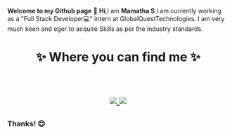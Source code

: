 **Welcome to my Github page** 👋
**Hi**,I am **Mamatha S**
I am currently working as  a "Full Stack Developer💻" intern at GlobalQuestTechnologies.
I am very much keen and eger to acquire Skills as per the industry standards.



<h1 align="center">
✨ Where you can find me ✨
<p align="center">
  <br/>
  <a href="https://www.linkedin.com/in/mamatha-s-092191208/">
    <img src="https://img.shields.io/badge/LinkedIn-%230077B5.svg?&style=flat-square&logo=linkedin&logoColor=white">
  </a>

  <a href="https://github.com/MamathaS-2001/MamathaS-2001/">
    <img src="https://img.shields.io/badge/Github-%230A0A0A.svg?&style=flat-square&logo=Github&logoColor=white">  
  </a>




<h3>Thanks! 😊</h3>

<!--
**MamathaS-2001/MamathaS-2001** is a ✨ _special_ ✨ repository because its `README.md` (this file) appears on your GitHub profile.

Here are some ideas to get you started:

- 🔭 I’m currently working on ...
- 🌱 I’m currently learning ...
- 👯 I’m looking to collaborate on ...
- 🤔 I’m looking for help with ...
- 💬 Ask me about ...
- 📫 How to reach me: ...
- 😄 Pronouns: ...
- ⚡ Fun fact: ...
-->

